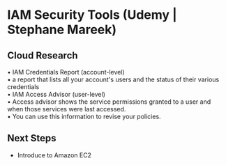 # IAM Security Tools (Udemy | Stephane Mareek)

## Cloud Research

• IAM Credentials Report (account-level)<br>
• a report that lists all your account's users and the status of their various credentials<br>
• IAM Access Advisor (user-level)<br>
• Access advisor shows the service permissions granted to a user and when those services were last accessed.<br>
• You can use this information to revise your policies.

## Next Steps

- Introduce to Amazon EC2
